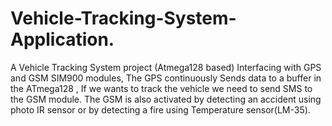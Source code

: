 # Vehicle-Tracking-System-Application.
A Vehicle Tracking System project (Atmega128 based) Interfacing with GPS and GSM SIM900 modules, The GPS continuously Sends   data to a buffer in the ATmega128 , If we wants to track the vehicle we need to send SMS to the GSM module. The GSM is also   activated by detecting an accident using photo IR sensor or by detecting a fire using Temperature sensor(LM-35).
